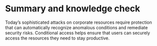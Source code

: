 # Summary and knowledge check

Today’s sophisticated attacks on corporate resources require protection that can automatically recognize anomalous conditions and remediate security risks. Conditional access helps ensure that users can securely access the resources they need to stay productive. 
